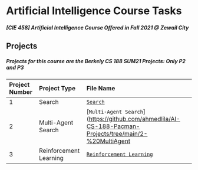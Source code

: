 # Artificial Intelligence Course Tasks
##### [CIE 458] Artificial Intelligence Course Offered in Fall 2021 @ Zewail City

## Projects
##### Projects for this course are the Berkely CS 188 SUM21 Projects: Only P2 and P3
| **Project Number** | **Project Type** | **File Name** 
|:----------|:---------------------------------|:------------------------------|
| 1      | Search            | [`Search`](https://github.com/ahmedlila/AI-CS-188-Pacman-Projects/tree/main/1-%20Search)             |
| 2      | Multi-Agent Search            | [`Multi-Agent Search`](https://github.com/ahmedlila/AI-CS-188-Pacman-Projects/tree/main/2-%20MultiAgent             |
| 3      | Reinforcement Learning            | [`Reinforcement Learning`](https://github.com/ahmedlila/AI-CS-188-Pacman-Projects/tree/main/3-%20Reinforcement)             |
